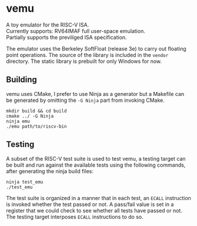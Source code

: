# vemu

A toy emulator for the RISC-V ISA.  
Currently supports: RV64IMAF full user-space emulation.  
Partially supports the previliged ISA specification.

The emulator uses the Berkeley SoftFloat (release 3e) to carry out floating
point operations. The source of the library is included in the `vendor`
directory. The static library is prebuilt for only Windows for now.

## Building

vemu uses CMake, I prefer to use Ninja as a generator but a Makefile can be
generated by omitting the `-G Ninja` part from invoking CMake.

```
mkdir build && cd build
cmake ../ -G Ninja
ninja emu
./emu path/to/riscv-bin
```

## Testing

A subset of the RISC-V test suite is used to test vemu, a testing target can be
built and run against the available tests using the following commands, after
generating the ninja build files:

```
ninja test_emu
./test_emu
```

The test suite is organized in a manner that in each test, an `ECALL` 
instruction is invoked whether the test passed or not. A pass/fail value is set
in a register that we could check to see whether all tests have passed or not.
The testing target interposes `ECALL` instructions to do so.
